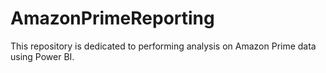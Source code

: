 # AmazonPrimeReporting
This repository is dedicated to performing analysis on Amazon Prime data using Power BI. 
